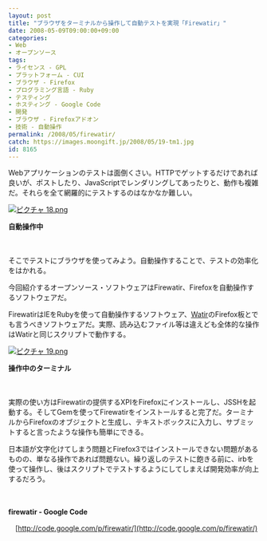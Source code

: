 ```yaml
---
layout: post
title: "ブラウザをターミナルから操作して自動テストを実現「Firewatir」"
date: 2008-05-09T09:00:00+09:00
categories:
- Web
- オープンソース
tags: 
- ライセンス - GPL
- プラットフォーム - CUI
- ブラウザ - Firefox
- プログラミング言語 - Ruby
- テスティング
- ホスティング - Google Code
- 開発
- ブラウザ - Firefoxアドオン
- 技術 - 自動操作
permalink: /2008/05/firewatir/
catch: https://images.moongift.jp/2008/05/19-tm1.jpg
id: 8165
---
```

Webアプリケーションのテストは面倒くさい。HTTPでゲットするだけであれば良いが、ポストしたり、JavaScriptでレンダリングしてあったりと、動作も複雑だ。それらを全て網羅的にテストするのはなかなか難しい。

  

[![ピクチャ 18.png](https://images.moongift.jp/2008/05/18-tm1.jpg)](https://images.moongift.jp/2008/05/181.jpg)  
  
**自動操作中**

  

　

  

そこでテストにブラウザを使ってみよう。自動操作することで、テストの効率化をはかれる。

  

今回紹介するオープンソース・ソフトウェアはFirewatir、Firefoxを自動操作するソフトウェアだ。

  
  
<!--more-->  

FirewatirはIEをRubyを使って自動操作するソフトウェア、[Watir](http://www.moongift.jp/2007/09/watir/)のFirefox板とでも言うべきソフトウェアだ。実際、読み込むファイル等は違えども全体的な操作はWatirと同じスクリプトで動作する。

  

[![ピクチャ 19.png](https://images.moongift.jp/2008/05/19-tm1.jpg)](https://images.moongift.jp/2008/05/191.jpg)  
  
**操作中のターミナル**

  

　

  

実際の使い方はFirewatirの提供するXPIをFirefoxにインストールし、JSSHを起動する。そしてGemを使ってFirewatirをインストールすると完了だ。ターミナルからFirefoxのオブジェクトと生成し、テキストボックスに入力し、サブミットすると言ったような操作も簡単にできる。

  

日本語が文字化けてしまう問題とFirefox3ではインストールできない問題があるものの、単なる操作であれば問題ない。繰り返しのテストに飽きる前に、irbを使って操作し、後はスクリプトでテストするようにしてしまえば開発効率が向上するだろう。

  

　

  

**firewatir - Google Code**  
  
　[http://code.google.com/p/firewatir/](http://code.google.com/p/firewatir/)

  
